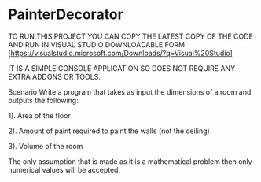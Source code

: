 # PainterDecorator

TO RUN THIS PROJECT YOU CAN COPY THE LATEST COPY OF THE CODE AND RUN IN VISUAL STUDIO DOWNLOADABLE FORM [https://visualstudio.microsoft.com/Downloads/?q=Visual%20Studio]

IT IS A SIMPLE CONSOLE APPLICATION SO DOES NOT REQUIRE ANY EXTRA ADDONS OR TOOLS.

Scenario
Write a program that takes as input the dimensions of a room and outputs the following:

1). Area of the floor

2). Amount of paint required to paint the walls (not the ceiling)

3). Volume of the room


The only assumption that is made as it is a mathematical problem then only numerical values will be accepted.

